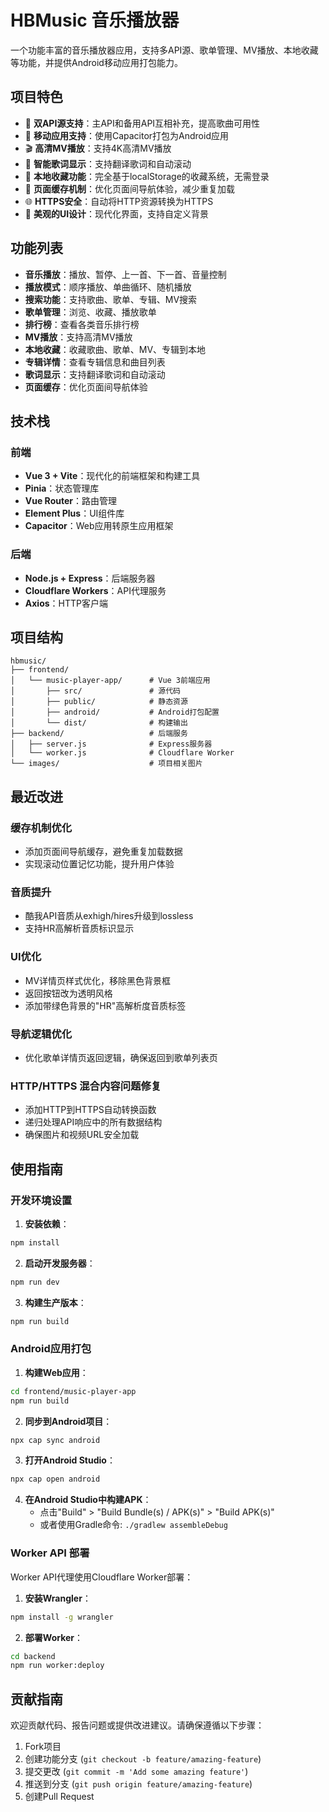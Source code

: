 # HBMusic 音乐播放器

一个功能丰富的音乐播放器应用，支持多API源、歌单管理、MV播放、本地收藏等功能，并提供Android移动应用打包能力。

## 项目特色

- 🎵 **双API源支持**：主API和备用API互相补充，提高歌曲可用性
- 📱 **移动应用支持**：使用Capacitor打包为Android应用
- 🎬 **高清MV播放**：支持4K高清MV播放
- 📃 **智能歌词显示**：支持翻译歌词和自动滚动
- 💾 **本地收藏功能**：完全基于localStorage的收藏系统，无需登录
- 🔄 **页面缓存机制**：优化页面间导航体验，减少重复加载
- 🌐 **HTTPS安全**：自动将HTTP资源转换为HTTPS
- 🎨 **美观的UI设计**：现代化界面，支持自定义背景

## 功能列表

- **音乐播放**：播放、暂停、上一首、下一首、音量控制
- **播放模式**：顺序播放、单曲循环、随机播放
- **搜索功能**：支持歌曲、歌单、专辑、MV搜索
- **歌单管理**：浏览、收藏、播放歌单
- **排行榜**：查看各类音乐排行榜
- **MV播放**：支持高清MV播放
- **本地收藏**：收藏歌曲、歌单、MV、专辑到本地
- **专辑详情**：查看专辑信息和曲目列表
- **歌词显示**：支持翻译歌词和自动滚动
- **页面缓存**：优化页面间导航体验

## 技术栈

### 前端
- **Vue 3 + Vite**：现代化的前端框架和构建工具
- **Pinia**：状态管理库
- **Vue Router**：路由管理
- **Element Plus**：UI组件库
- **Capacitor**：Web应用转原生应用框架

### 后端
- **Node.js + Express**：后端服务器
- **Cloudflare Workers**：API代理服务
- **Axios**：HTTP客户端

## 项目结构

```
hbmusic/
├── frontend/
│   └── music-player-app/      # Vue 3前端应用
│       ├── src/               # 源代码
│       ├── public/            # 静态资源
│       ├── android/           # Android打包配置
│       └── dist/              # 构建输出
├── backend/                   # 后端服务
│   ├── server.js              # Express服务器
│   └── worker.js              # Cloudflare Worker
└── images/                    # 项目相关图片
```

## 最近改进

### 缓存机制优化
- 添加页面间导航缓存，避免重复加载数据
- 实现滚动位置记忆功能，提升用户体验

### 音质提升
- 酷我API音质从exhigh/hires升级到lossless
- 支持HR高解析音质标识显示

### UI优化
- MV详情页样式优化，移除黑色背景框
- 返回按钮改为透明风格
- 添加带绿色背景的"HR"高解析度音质标签

### 导航逻辑优化
- 优化歌单详情页返回逻辑，确保返回到歌单列表页

### HTTP/HTTPS 混合内容问题修复
- 添加HTTP到HTTPS自动转换函数
- 递归处理API响应中的所有数据结构
- 确保图片和视频URL安全加载

## 使用指南

### 开发环境设置

1. **安装依赖**：
```bash
npm install
```

2. **启动开发服务器**：
```bash
npm run dev
```

3. **构建生产版本**：
```bash
npm run build
```

### Android应用打包

1. **构建Web应用**：
```bash
cd frontend/music-player-app
npm run build
```

2. **同步到Android项目**：
```bash
npx cap sync android
```

3. **打开Android Studio**：
```bash
npx cap open android
```

4. **在Android Studio中构建APK**：
   - 点击"Build" > "Build Bundle(s) / APK(s)" > "Build APK(s)"
   - 或者使用Gradle命令: `./gradlew assembleDebug`

### Worker API 部署

Worker API代理使用Cloudflare Worker部署：

1. **安装Wrangler**：
```bash
npm install -g wrangler
```

2. **部署Worker**：
```bash
cd backend
npm run worker:deploy
```


## 贡献指南

欢迎贡献代码、报告问题或提供改进建议。请确保遵循以下步骤：

1. Fork项目
2. 创建功能分支 (`git checkout -b feature/amazing-feature`)
3. 提交更改 (`git commit -m 'Add some amazing feature'`)
4. 推送到分支 (`git push origin feature/amazing-feature`)
5. 创建Pull Request 